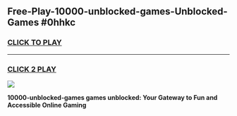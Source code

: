 
## Free-Play-10000-unblocked-games-Unblocked-Games #0hhkc
<h3>
<a href="https://news.freeplayer.one?title=10000-unblocked-games&ref=8M">CLICK TO PLAY</a></h3>
<hr>

<h3>
<a href="https://news.freeplayer.one?title=10000-unblocked-games&ref=8M">CLICK 2 PLAY</a>
  
</h3>

<a href="https://news.freeplayer.one?title=10000-unblocked-games&ref=8M"><img src="https://clearcache.store/games.png"></a>


**10000-unblocked-games games unblocked: Your Gateway to Fun and Accessible Online Gaming**

